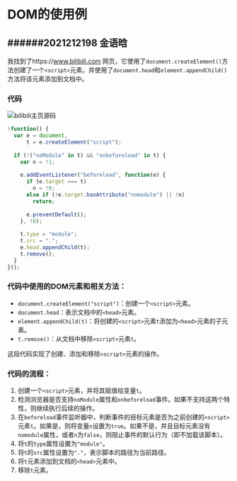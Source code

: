 # DOM的使用例
######2021212198  金语晗
---
我找到了https://www.bilibili.com 网页，它使用了`document.createElement()`方法创建了一个`<script>`元素，并使用了`document.head`和`element.appendChild()`方法将该元素添加到文档中。  
### 代码
![bilibili主页源码](C:\Users\10942\Desktop\bilibiliIndex.png "哔哩哔哩主页")
```javascript
!function() {
  var e = document,
      t = e.createElement("script");
  
  if (!("noModule" in t) && "onbeforeload" in t) {
    var n = !1;
    
    e.addEventListener("beforeload", function(e) {
      if (e.target === t)
        n = !0;
      else if (!e.target.hasAttribute("nomodule") || !n)
        return;
      
      e.preventDefault();
    }, !0);
    
    t.type = "module";
    t.src = ".";
    e.head.appendChild(t);
    t.remove();
  }
}();
```
### 代码中使用的DOM元素和相关方法：
- `document.createElement("script")`：创建一个`<script>`元素。
- `document.head`：表示文档中的`<head>`元素。
- `element.appendChild(t)`：将创建的`<script>`元素`t`添加为`<head>`元素的子元素。
- `t.remove()`：从文档中移除`<script>`元素`t`。

这段代码实现了创建、添加和移除`<script>`元素的操作。

### 代码的流程：
1. 创建一个`<script>`元素，并将其赋值给变量`t`。
2. 检测浏览器是否支持`noModule`属性和`onbeforeload`事件。如果不支持这两个特性，则继续执行后续的操作。
3. 在`beforeload`事件监听器中，判断事件的目标元素是否为之前创建的`<script>`元素`t`。如果是，则将变量`n`设置为`true`。如果不是，并且目标元素没有`nomodule`属性，或者`n`为`false`，则阻止事件的默认行为（即不加载该脚本）。
4. 将`t`的`type`属性设置为`"module"`。
5. 将`t`的`src`属性设置为`"."`，表示脚本的路径为当前路径。
6. 将`t`元素添加到文档的`<head>`元素中。
7. 移除`t`元素。